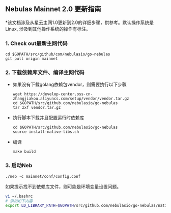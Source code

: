 ## Nebulas Mainnet 2.0 更新指南

*该文档涉及从星云主网1.0更新到2.0的详细步骤，供参考。默认操作系统是Linux, 涉及到其他操作系统的操作有标注。  
  

### 1. Check out最新主网代码
```shell
cd $GOPATH/src/github/com/nebulasio/go-nebulas
git pull origin mainnet
```


### 2. 下载依赖库文件、编译主网代码
- 如果没有下载golang依赖包vendor，则需要执行以下步骤
  ```shell
  wget https://develop-center.oss-cn-zhangjiakou.aliyuncs.com/setup/vendor/vendor.tar.gz
  cd $GOPATH/src/github.com/nebulasio/go-nebulas
  tar zxf vendor.tar.gz
  ```

- 执行脚本下载并且配置运行时依赖库
  ```shell
  cd $GOPATH/src/github.com/nebulasio/go-nebulas
  source install-native-libs.sh
  ```

- 编译
  ```shell
  make build
  ```


### 3. 启动Neb
```shell
./neb -c mainnet/conf/config.conf
```
如果提示找不到依赖库文件，则可能是环境变量设置问题。
```bash
vi ~/.bashrc
# 添加如下内容
export LD_LIBRARY_PATH=$GOPATH/src/github.com/nebulasio/go-nebulas/native-lib:$LD_LIBRARY_PATH
```

